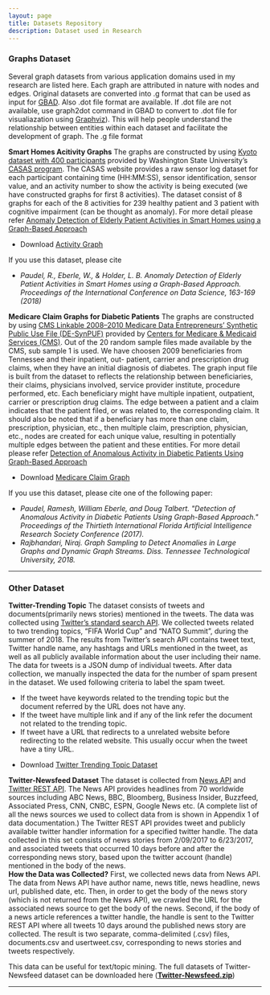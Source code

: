 ```yaml
---
layout: page
title: Datasets Repository
description: Dataset used in Research
---
```


### Graphs Dataset
Several graph datasets from various application domains used in my research are listed here. Each graph are attributed in nature with nodes and edges. Original datasets are converted into .g format that can be used as input for [GBAD](http://users.csc.tntech.edu/~weberle/gbad/). Also .dot file format are available. If .dot file are not available, use graph2dot command in GBAD to convert to .dot file for visualiazation using [Graphviz](http://www.graphviz.org)). This will help people understand the relationship between entities within each dataset and facilitate the development of graph.
The .g file format 

**Smart Homes Acitivity Graphs**
The graphs are constructed by using [Kyoto dataset with 400 participants](http://casas.wsu.edu/datasets/) provided by Washington State University’s [CASAS program](http://casas.wsu.edu). The CASAS website provides a raw sensor log dataset for each participant containing time (HH:MM:SS), sensor identification, sensor value, and an activity number to show the activity is being executed (we have constructed graphs for first 8 activities). The dataset consist of 8 graphs for each of the 8 activities for 239 healthy patient and 3 patient with cognitive impairment (can be thought as anomaly). For more detail please refer [Anomaly Detection of Elderly Patient Activities in Smart Homes using a Graph-Based Approach](https://csce.ucmss.com/cr/books/2018/LFS/CSREA2018/ICD8019.pdf)
<ul>
 <li>Download <a href ="/datasets/smart-home-graphs.zip">Activity Graph</a></li>
</ul>
If you use this dataset, please cite <br/>
<ul>
<li><em>Paudel, R., Eberle, W., & Holder, L. B. Anomaly Detection of Elderly Patient Activities in Smart Homes using a Graph-Based Approach. Proceedings of the International Conference on Data Science, 163-169 (2018)</em>
 </li>
 </ul>

**Medicare Claim Graphs for Diabetic Patients**
The graphs are constructed by using [CMS Linkable 2008–2010 Medicare Data Entrepreneurs’ Synthetic Public Use File (DE-SynPUF)](https://www.cms.gov/Research-Statistics-Data-and-Systems/Downloadable-Public-Use-Files/SynPUFs/DE_Syn_PUF.html) provided by [Centers for Medicare & Medicaid Services (CMS)](https://www.cms.gov). Out of the 20 random sample files made available by the CMS, sub sample 1 is used. We have choosen 2009 beneficiaries from Tennessee and their inpatient, out- patient, carrier and prescription drug claims, when they have an initial diagnosis of diabetes. The graph input file is built from the dataset to reflects the relationship between beneficiaries, their claims, physicians involved, service provider institute, procedure performed, etc. Each beneficiary might have multiple inpatient, outpatient, carrier or prescription drug claims. The edge between a patient and a claim indicates that the patient filed, or was related to, the corresponding claim. It should also be noted that if a beneficiary has more than one claim, prescription, physician, etc., then multiple claim, prescription, physician, etc., nodes are created for each unique value, resulting in potentially multiple edges between the patient and these entities.
For more detail please refer [Detection of Anomalous Activity in Diabetic Patients Using Graph-Based Approach](https://aaai.org/ocs/index.php/FLAIRS/FLAIRS17/paper/view/15455/14978)
<ul>
 <li>Download <a href ="/datasets/diabetic-claim.zip">Medicare Claim Graph</a></li>
</ul>
If you use this dataset, please cite one of the following paper: <br/>
<ul>
<li><em>Paudel, Ramesh, William Eberle, and Doug Talbert. "Detection of Anomalous Activity in Diabetic Patients Using Graph-Based Approach." Proceedings of the Thirtieth International Florida Artificial Intelligence Research Society Conference (2017).</em></li>
<li><em>Rajbhandari, Niraj. Graph Sampling to Detect Anomalies in Large Graphs and Dynamic Graph Streams. Diss. Tennessee Technological University, 2018.</em></li>
</ul>

---

### Other Dataset

**Twitter-Trending Topic**
The dataset consists of tweets and documents(primarily news stories) mentioned in the tweets.
The data was collected using [Twitter’s standard search API](https://dev.twitter.com/rest/public). We
collected tweets related to two trending topics, “FIFA World Cup” and “NATO Summit”, during the summer of 2018. The results from Twitter’s search API contains tweet text, Twitter handle name, any hashtags and URLs mentioned in the tweet, as well as all publicly available information about the user including their name. The data for tweets is a JSON dump of individual tweets. After data collection, we manually inspected the data for the number of spam present in the dataset. We used following criteria to label the spam tweet.
<ul>
<li>If the tweet have keywords related to the trending topic but the document referred by the URL does not have any.</li>
<li>If the tweet have multiple link and if any of the link refer the document not related to the trending topic.</li>
<li>If tweet have a URL that redirects to a unrelated website before redirecting to the related website. This usually occur when the tweet have a tiny URL.</li>
</ul>
<ul>
 <li>Download <a href ="/datasets/trending-topic.zip">Twitter Trending Topic Dataset</a></li>
</ul>

**Twitter-Newsfeed Dataset**
The dataset is collected from [News API](https://newsapi.org/) and [Twitter REST API](https://dev.twitter.com/rest/public).
The News API provides headlines from 70 worldwide sources including ABC News, BBC,
Bloomberg, Business Insider, Buzzfeed, Associated Press, CNN, CNBC, ESPN, Google News etc.
(A complete list of all the news sources we used to collect data from is shown in Appendix 1 of data documentation.) The
Twitter REST API provides tweet and publicly available twitter handler information for a specified
twitter handle.
The data collected in this set consists of news stories from 2/09/2017 to 6/23/2017, and associated
tweets that occurred 10 days before and after the corresponding news story, based upon the twitter
account (handle) mentioned in the body of the news.  
<b>How the Data was Collected?</b>
First, we collected news data from News API. The data from News API have author name, news
title, news headline, news url, published date, etc. Then, in order to get the body of the news story
(which is not returned from the News API), we crawled the URL for the associated news source
to get the body of the news. Second, if the body of a news article references a twitter handle, the handle is sent to the Twitter REST API where all tweets 10 days around the published news story are collected.
The result is two separate, comma-delimited (.csv) files, documents.csv and usertweet.csv,
corresponding to news stories and tweets respectively.

This data can be useful for text/topic mining.
The full datasets of Twitter-Newsfeed dataset can be downloaded here (**[Twitter-Newsfeed.zip](/datasets/Twitter-Newsfeed.zip)**)

---


